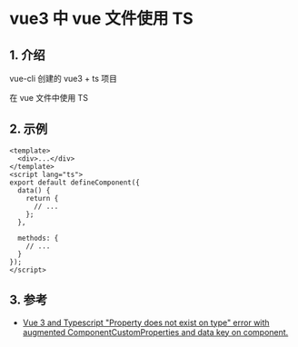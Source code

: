 <!--#region
@author 吴钦飞
@email wuqinfei@qq.com
@create date 2024-03-27 16:33:54
@modify date 2024-03-27 16:33:59
@desc [description]
#endregion-->

# vue3 中 vue 文件使用 TS

## 1. 介绍

vue-cli 创建的 vue3 + ts 项目

在 vue 文件中使用 TS

## 2. 示例

```vue
<template>
  <div>...</div>
</template>
<script lang="ts">
export default defineComponent({
  data() {
    return {
      // ...
    };
  },

  methods: {
    // ...
  }
});
</script>
```

## 3. 参考

* [Vue 3 and Typescript "Property does not exist on type" error with augmented ComponentCustomProperties and data key on component.](https://github.com/vuejs/vetur/issues/2373)

